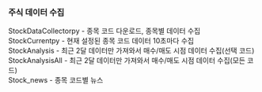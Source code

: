 ### 주식 데이터 수집
StockDataCollectorpy - 종목 코드 다운로드, 종목별 데이터 수집<br>
StockCurrentpy - 현재 설정된 종목 코드 데이터 10초마다 수집<br>
StockAnalysis - 최근 2달 데이터만 가져와서 매수/매도 시점 데이터 수집(선택 코드)<br>
StockAnalysisAll - 최근 2달 데이터만 가져와서 매수/매도 시점 데이터 수집(모든 코드)<br>
Stock_news - 종목 코드별 뉴스 
